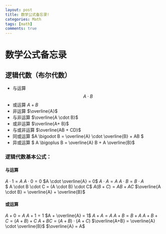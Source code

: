 ```yaml
---
layout: post
title: 数学公式备忘录!
categories: Math
tags: [math]
comments: true
---
```


# 数学公式备忘录
<!--more-->

## 逻辑代数（布尔代数）
- 与运算  $$ A \cdot B $$
- 或运算 $A + B$
- 非运算 $\overline{A}$
- 与非运算 $\overline{A \cdot B}$
- 或非运算 $\overline{A+ B}$
- 与或非运算 $\overline{AB + CD}$
- 同或运算 $A \bigodot B = \overline{A} \cdot  \overline{B} + AB $
- 异或运算 $ A \bigoplus B = \overline{A} B + A \overline{B}$

### 逻辑代数基本公式：
#### 与运算
$A \cdot 1 = A$ 
$A \cdot 0 = 0$
$A \cdot \overline{A} = 0$
$A \cdot A = A$
$A \cdot B = B \cdot A$   
$ A \cdot B \cdot C = (A \cdot B) \cdot C$
$A(B+C) = AB + AC$
$\overline{A \cdot B} = \overline{A} + \overline{B}$

#### 或运算
$A + 0 = A$
$A + 1 = 1$
$A + \overline{A} = 1$
$A + A = A$
$A + B = B+ A$
$A + B + C = ( A + B) + C$
$A + BC = (A +B) \cdot (A + C)$
$\overline{A+B} = \overline{A} \cdot \overline{B}$
$\overline{A} = A$
